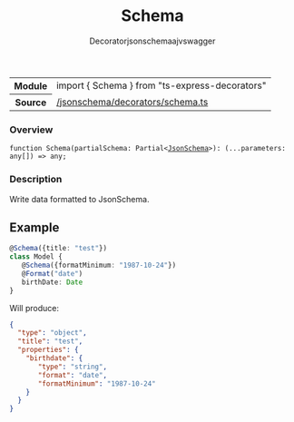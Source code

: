 
<header class="symbol-info-header"><h1 id="schema">Schema</h1><label class="symbol-info-type-label decorator">Decorator</label><label class="api-type-label jsonschema" title="jsonschema">jsonschema</label><label class="api-type-label ajv" title="ajv">ajv</label><label class="api-type-label swagger" title="swagger">swagger</label></header>
<!-- summary -->
<section class="symbol-info"><table class="is-full-width"><tbody><tr><th>Module</th><td><div class="lang-typescript"><span class="token keyword">import</span> { Schema }&nbsp;<span class="token keyword">from</span>&nbsp;<span class="token string">"ts-express-decorators"</span></div></td></tr><tr><th>Source</th><td><a href="https://github.com/Romakita/ts-express-decorators/blob/v3.5.0/src//jsonschema/decorators/schema.ts#L0-L0">/jsonschema/decorators/schema.ts</a></td></tr></tbody></table></section>
<!-- overview -->


### Overview


<pre><code class="typescript-lang ">function <span class="token function">Schema</span><span class="token punctuation">(</span>partialSchema<span class="token punctuation">:</span> Partial<<a href="#api/common/jsonschema/jsonschema"><span class="token">JsonSchema</span></a>><span class="token punctuation">)</span><span class="token punctuation">:</span> <span class="token punctuation">(</span>...parameters<span class="token punctuation">:</span> <span class="token keyword">any</span><span class="token punctuation">[</span><span class="token punctuation">]</span><span class="token punctuation">)</span> => <span class="token keyword">any</span><span class="token punctuation">;</span></code></pre>


<!-- Parameters -->

<!-- Description -->


### Description

Write data formatted to JsonSchema.

## Example

```typescript
@Schema({title: "test"})
class Model {
   @Schema({formatMinimum: "1987-10-24"})
   @Format("date")
   birthDate: Date
}
```

Will produce:

```json
{
  "type": "object",
  "title": "test",
  "properties": {
    "birthdate": {
       "type": "string",
       "format": "date",
       "formatMinimum": "1987-10-24"
    }
  }
}
```

<!-- Members -->

